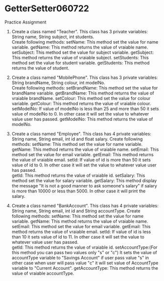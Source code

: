 # GetterSetter060722
Practice Assignment 
1. Create a class named "Teacher". This class has 3 private variables: String name, String subject, int students.  
Create following methods:
setName: This method set the value for name variable.
getName: This method returns the value of vraiable name.
setSubject: This method set the value for subject variable.
getSubject: This method returns the value of vraiable subject.
setStudents: This method set the value for student variable.
getStudents: This method returns the value of student.

2. Create a class named "MobilePhone". This class has 3 private variables: String brandName, String colour, int modelNo.  
Create following methods:
setBrandName: This method set the value for brandName variable.
getBrandName: This method returns the value of vraiable brandName.
setColour: This method set the value for colour variable.
getColour: This method returns the value of vraiable colour.
setModelNo: If value of modelNo is less than 25 and more than 50 it sets value of modelNo to 0. In other case it will set the value to whatever value user has passed.
getModelNo: This method returns the value of modelNo.

3. Create a class named "Employee". This class has 4 private variables: String name, String email, int id and float salary. 
Create following methods:
setName: This method set the value for name variable.
getName: This method returns the value of vraiable name.
setEmail: This method set the value for email variable.
getEmail: This method returns the value of vraiable email.
setId: If value of id is more than 50 it sets value of id to 0. In other case it will set the value to whatever value user has passed.  
getId: This method returns the value of vraiable id.
setSalary: This method set the value for salary variable.
getSalary: This method display the message "It is not a good manner to ask someone's salary" if salary is more than 10000 or less than 5000.
In other case it will print the salary. 


4. Create a class named "BankAccount". This class has 4 private variables: String name, String email, int id and String accountType. 
Create following methods:
setName: This method set the value for name variable.
getName: This method returns the value of vraiable name.
setEmail: This method set the value for email variable.
getEmail: This method returns the value of vraiable email.
setId: If value of id is less than 10 it sets value of id to 11. In other case it will set the value to whatever value user has passed.  
getId: This method returns the value of vraiable id.
setAccountType:(For this method you can pass two values only "s" or "c") It sets the value of accountType variable to "Savings Account" if user pass value "s" in other case when 
user will pass value "c" it will set value of AccountType variable to "Current Account".
getAccountType: This method returns the value of vraiable accountType.
 
